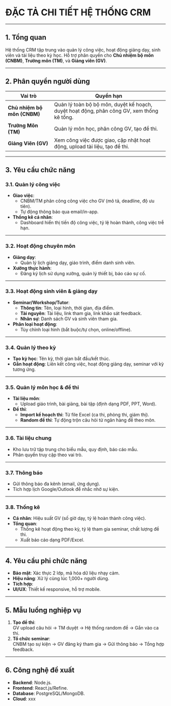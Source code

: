 # ĐẶC TẢ CHI TIẾT HỆ THỐNG CRM

---

## **1. Tổng quan**

Hệ thống CRM tập trung vào quản lý công việc, hoạt động giảng dạy, sinh viên và tài liệu theo kỳ học. Hỗ trợ phân quyền cho **Chủ nhiệm bộ môn (CNBM)**, **Trưởng môn (TM)**, và **Giảng viên (GV)**.

---

## **2. Phân quyền người dùng**

| Vai trò  | Quyền hạn                                                                 |
| -------- | ------------------------------------------------------------------------- |
| **Chủ nhiệm bộ môn (CNBM)** | Quản lý toàn bộ bộ môn, duyệt kế hoạch, duyệt hoạt động, phân công GV, xem thống kê tổng.  |
| **Trưởng Môn (TM)**   | Quản lý môn học, phân công GV, tạo đề thi.               |
| **Giảng Viên (GV)**   | Xem công việc được giao, cập nhật hoạt động, upload tài liệu, tạo đề thi. |

---

## **3. Yêu cầu chức năng**

### **3.1. Quản lý công việc**

-   **Giao việc**:
    -   CNBM/TM phân công công việc cho GV (mô tả, deadline, độ ưu tiên).
    -   Tự động thông báo qua email/in-app.
-   **Thống kê cá nhân**:
    -   Dashboard hiển thị tiến độ công việc, tỷ lệ hoàn thành, công việc trễ hạn.

---

### **3.2. Hoạt động chuyên môn**

-   **Giảng dạy**:
    -   Quản lý lịch giảng dạy, giáo trình, điểm danh sinh viên.
-   **Xưởng thực hành**:
    -   Đăng ký lịch sử dụng xưởng, quản lý thiết bị, báo cáo sự cố.

---

### **3.3. Hoạt động sinh viên & giảng dạy**

-   **Seminar/Workshop/Tutor**:
    -   **Thông tin**: Tên, loại hình, thời gian, địa điểm.
    -   **Tài nguyên**: Tài liệu, link tham gia, link khảo sát feedback.
    -   **Nhân sự**: Danh sách GV và sinh viên tham gia.
-   **Phân loại hoạt động**:
    -   Tùy chỉnh loại hình (bắt buộc/tự chọn, online/offline).

---

### **3.4. Quản lý theo kỳ**

-   **Tạo kỳ học**: Tên kỳ, thời gian bắt đầu/kết thúc.
-   **Gắn hoạt động**: Liên kết công việc, hoạt động giảng dạy, seminar với kỳ tương ứng.

---

### **3.5. Quản lý môn học & đề thi**

-   **Tài liệu môn**:
    -   Upload giáo trình, bài giảng, bài tập (định dạng PDF, PPT, Word).
-   **Đề thi**:
    -   **Import kế hoạch thi**: Từ file Excel (ca thi, phòng thi, giám thị).
    -   **Random đề thi**: Tự động trộn câu hỏi từ ngân hàng đề theo môn.

---

### **3.6. Tài liệu chung**

-   Kho lưu trữ tập trung cho biểu mẫu, quy định, báo cáo mẫu.
-   Phân quyền truy cập theo vai trò.

---

### **3.7. Thông báo**

-   Gửi thông báo đa kênh (email, ứng dụng).
-   Tích hợp lịch Google/Outlook để nhắc nhở sự kiện.

---

### **3.8. Thống kê**

-   **Cá nhân**: Hiệu suất GV (số giờ dạy, tỷ lệ hoàn thành công việc).
-   **Tổng quan**:
    -   Thống kê hoạt động theo kỳ, tỷ lệ tham gia seminar, chất lượng đề thi.
    -   Xuất báo cáo dạng PDF/Excel.

---

## **4. Yêu cầu phi chức năng**

-   **Bảo mật**: Xác thực 2 lớp, mã hóa dữ liệu nhạy cảm.
-   **Hiệu năng**: Xử lý cùng lúc 1,000+ người dùng.
-   **Tích hợp**:
-   **UI/UX**: Thiết kế responsive, hỗ trợ mobile.

---

## **5. Mẫu luồng nghiệp vụ**

1. **Tạo đề thi**:  
   GV upload câu hỏi → TM duyệt → Hệ thống random đề → Gắn vào ca thi.
2. **Tổ chức seminar**:  
   CNBM tạo sự kiện → GV đăng ký tham gia → Gửi thông báo → Tổng hợp feedback.

---

## **6. Công nghệ đề xuất**

-   **Backend**: Node.js.
-   **Frontend**: React.js/Refine.
-   **Database**: PostgreSQL/MongoDB.
-   **Cloud**: xxx
